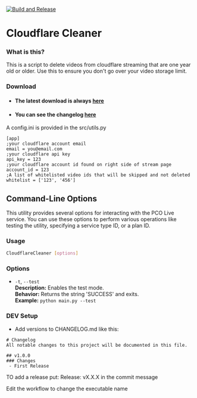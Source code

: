 [![Build and Release](https://github.com/pastorhudson/clean_cloudflare/actions/workflows/main.yml/badge.svg)](https://github.com/pastorhudson/clean_cloudflare/actions/workflows/main.yml)
# Cloudflare Cleaner
### What is this?
This is a script to delete videos from cloudflare streaming that are one year old or older. Use this to ensure you don't go over your video storage limit.

[//]: # (### Demo Video)

[//]: # (Add video here)


### Download
- #### The latest download is always [here](https://github.com/pastorhudson/clean_cloudflare/releases/latest)
- #### You can see the changelog [here](https://github.com/pastorhudson/clean_cloudflare/blob/main/CHANGELOG.md)


A config.ini is provided in the src/utils.py

```editorconfig
[app]
;your cloudflare account email
email = you@email.com
;your cloudflare api key
api_key = 123
;your cloudflare account id found on right side of stream page
account_id = 123
;A list of whitelisted video ids that will be skipped and not deleted
whitelist = ['123', '456']
```

## Command-Line Options

This utility provides several options for interacting with the PCO Live service. You can use these options to perform various operations like testing the utility, specifying a service type ID, or a plan ID.

### Usage

```bash
CloudflareCleaner [options]
```

### Options

- `-t`, `--test`  
  **Description:** Enables the test mode.  
  **Behavior:** Returns the string 'SUCCESS' and exits.  
  **Example:** `python main.py --test`

### DEV Setup

- Add versions to CHANGELOG.md like this:
```editorconfig
# Changelog
All notable changes to this project will be documented in this file.

## v1.0.0
### Changes
 - First Release
```

TO add a release put:
Release: vX.X.X in the commit message



Edit the workflow to change the executable name